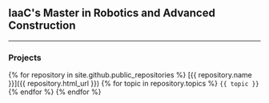 ## IaaC's Master in Robotics and Advanced Construction

---

### Projects

{% for repository in site.github.public_repositories %}
[{{ repository.name }}]({{ repository.html_url }}) {% for topic in repository.topics %} ` {{ topic }} ` {% endfor %}
{% endfor %}
